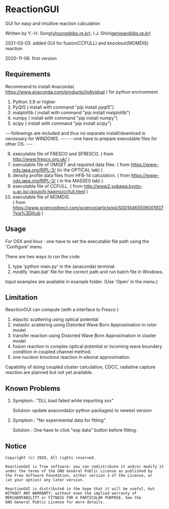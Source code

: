 # ReactionGUI
GUI for easy and intuitive reaction calculation

Written by Y.-H. Song(yhsong@ibs.re.kr), I.J. Shin(geniean@ibs.re.kr)

2021-03-03. added GUI for fusion(CCFULL) and knockout(MOMDIS) reaction

2020-11-06. first version
    
## Requirements
Recommend to install Anaconda( https://www.anaconda.com/products/individual ) for python environment 

1. Python 3.8 or higher
2. PyQt5 ( install with command "pip install pyqt5")
3. matplotlib ( install with command "pip install matplotlib")
4. numpy ( install with command "pip install numpy")
5. scipy ( install with command "pip install scipy")

---followings are included and thus no separate install/download is necessary for WINDOWS. ---
---one have to prepare executable files for other OS.                                      ---

6. executable file of FRESCO and SFRESCO. 
  ( from http://www.fresco.org.uk/ ) 
7. executable file of OMGET and required data files. 
  ( from https://www-nds.iaea.org/RIPL-3/ (in the OPTICAL tab) ) 
8. density profile data files from HFB-14 calculation. 
  ( from https://www-nds.iaea.org/RIPL-3/ ( in the MASSES tab) )
9. executable file of CCFULL.
  ( from http://www2.yukawa.kyoto-u.ac.jp/~kouichi.hagino/ccfull.html ) 
10. executable file of MOMDIS.   
  ( from https://www.sciencedirect.com/science/article/pii/S0010465506001937?via%3Dihub )
  
## Usage
For OSX and linux : one have to set the executable file path using the 'Configure' menu.     

There are two ways to run the code 

1. type 'python main.py' in the (anaconda) terminal. 
2. modify 'main.bat' file for the correct path and run batch file in Windows. 

Input examples are available in example folder. (Use 'Open' in the menu.) 

## Limitation
ReactionGUI can compute (with a interface to Fresco )

1. elasctic scattering using optical potential 
2. inelastic scattering using Distorted Wave Born Approximation in rotor model
3. transfer reaction using Distorted Wave Born Approximation in cluster model
4. fusion reaction in complex optical potential or incoming wave boundary condition in coupled channel method.
5. one nucleon knockout reaction in eikonal approximation.

Capability of doing coupled cluster calculation, CDCC, radiative capture reaction
are planned but not yet available. 

## Known Problems
1. Symptom : "DLL load failed while importing xxx" 

   Solution: update anaconda(or python packages) to newest version 
   
2. Symptom : "No experimental data for fitting"

   Solution : One have to click "exp data" button before fitting. 
      
## Notice 
    Copyright (c) 2020, All rights reserved.
    
    ReactionGUI is free software: you can redistribute it and/or modify it
    under the terms of the GNU General Public License as published by
    the Free Software Foundation, either version 3 of the License, or
    (at your option) any later version.
    
    ReactionGUI is distributed in the hope that it will be useful, but
    WITHOUT ANY WARRANTY; without even the implied warranty of
    MERCHANTABILITY or FITNESS FOR A PARTICULAR PURPOSE. See the
    GNU General Public License for more details.   
